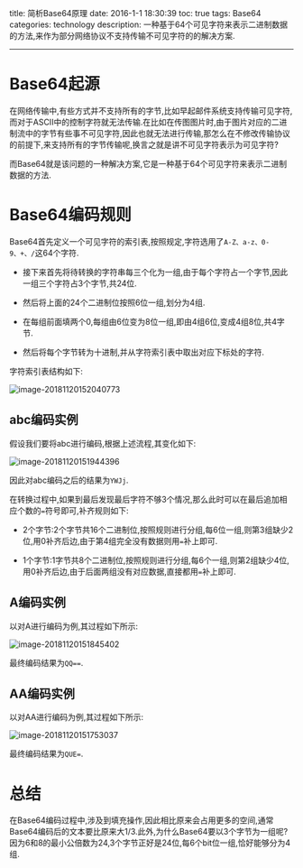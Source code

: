 title: 简析Base64原理
date: 2016-1-1 18:30:39
toc: true
tags: Base64
categories: technology
description: 一种基于64个可见字符来表示二进制数据的方法,来作为部分网络协议不支持传输不可见字符的的解决方案.

-----

# Base64起源

在网络传输中,有些方式并不支持所有的字节,比如早起邮件系统支持传输可见字符,而对于ASCII中的控制字符就无法传输.在比如在传图图片时,由于图片对应的二进制流中的字节有些事不可见字符,因此也就无法进行传输,那怎么在不修改传输协议的前提下,来支持所有的字节传输呢,换言之就是讲不可见字符表示为可见字符?

而Base64就是该问题的一种解决方案,它是一种基于64个可见字符来表示二进制数据的方法.

# Base64编码规则

Base64首先定义一个可见字符的索引表,按照规定,字符选用了`A-Z、a-z、0-9、+、/`这64个字符.

- 接下来首先将待转换的字符串每三个化为一组,由于每个字符占一个字节,因此一组三个字符占3个字节,共24位.

- 然后将上面的24个二进制位按照6位一组,划分为4组.

- 在每组前面填两个0,每组由6位变为8位一组,即由4组6位,变成4组8位,共4字节.

- 然后将每个字节转为十进制,并从字符索引表中取出对应下标处的字符.

字符索引表结构如下:

  ![image-20181120152040773](https://i.imgur.com/THhlJsk.jpg)

## abc编码实例

假设我们要将abc进行编码,根据上述流程,其变化如下:

![image-20181120151944396](https://i.imgur.com/3OUetHh.jpg)

因此对abc编码之后的结果为`YWJj`.

在转换过程中,如果到最后发现最后字符不够3个情况,那么此时可以在最后追加相应个数的`=`符号即可,补齐规则如下:

- 2个字节:2个字节共16个二进制位,按照规则进行分组,每6位一组,则第3组缺少2位,用0补齐后边,由于第4组完全没有数据则用`=`补上即可.

- 1个字节:1字节共8个二进制位,按照规则进行分组,每6个一组,则第2组缺少4位,用0补齐后边,由于后面两组没有对应数据,直接都用`=`补上即可.

## A编码实例

以对A进行编码为例,其过程如下所示:

![image-20181120151845402](https://i.imgur.com/3K9o0O5.jpg)

最终编码结果为`QQ==`.

## AA编码实例

以对AA进行编码为例,其过程如下所示:

![image-20181120151753037](https://i.imgur.com/FGBvVz5.jpg)

最终编码结果为`QUE=`.

# 总结

在Base64编码过程中,涉及到填充操作,因此相比原来会占用更多的空间,通常Base64编码后的文本要比原来大1/3.此外,为什么Base64要以3个字节为一组呢?因为6和8的最小公倍数为24,3个字节正好是24位,每6个bit位一组,恰好能够分为4组.